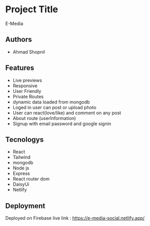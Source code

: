 
# Project Title

E-Media

## Authors

- Ahmad Shopnil


## Features

- Live previews
- Responsive
- User Friendly
- Private Routes
- dynamic data loaded from mongodb
- Loged in user can post or upload photo
- User can react(love/like) and comment on any post
- About route (userInformation)
- Signup with email password and google signin



## Tecnologys


- React 
- Tailwind
- mongodb
- Node js
- Express
- React router dom
- DaisyUi
- Netlify
## Deployment

Deployed on Firebase
live link : https://e-media-social.netlify.app/

